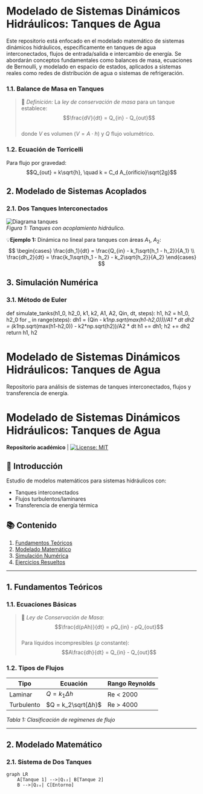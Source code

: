 # Modelado de Sistemas Dinámicos Hidráulicos: Tanques de Agua  

Este repositorio está enfocado en el modelado matemático de sistemas dinámicos hidráulicos, específicamente en tanques de agua interconectados, flujos de entrada/salida e intercambio de energía. Se abordarán conceptos fundamentales como balances de masa, ecuaciones de Bernoulli, y modelado en espacio de estados, aplicados a sistemas reales como redes de distribución de agua o sistemas de refrigeración.  

### 1.1. Balance de Masa en Tanques  
>🔑 *Definición:* La *ley de conservación de masa* para un tanque establece:  
> $$\frac{dV}{dt} = Q_{in} - Q_{out}$$  
> donde $V$ es volumen ($V = A \cdot h$) y $Q$ flujo volumétrico.  

### 1.2. Ecuación de Torricelli  
Para flujo por gravedad:  
$$Q_{out} = k\sqrt{h}, \quad k = C_d A_{orificio}\sqrt{2g}$$  

## 2. Modelado de Sistemas Acoplados  
### 2.1. Dos Tanques Interconectados  
![Diagrama tanques](images/two_tanks.png)  
*Figura 1: Tanques con acoplamiento hidráulico.*  

💡**Ejemplo 1:** Dinámica no lineal para tanques con áreas $A_1$, $A_2$:  
$$
\begin{cases}
\frac{dh_1}{dt} = \frac{Q_{in} - k_1\sqrt{h_1 - h_2}}{A_1} \\
\frac{dh_2}{dt} = \frac{k_1\sqrt{h_1 - h_2} - k_2\sqrt{h_2}}{A_2}
\end{cases}
$$

## 3. Simulación Numérica  
### 3.1. Método de Euler  

def simulate_tanks(h1_0, h2_0, k1, k2, A1, A2, Qin, dt, steps):
    h1, h2 = h1_0, h2_0
    for _ in range(steps):
        dh1 = (Qin - k1*np.sqrt(max(h1-h2,0)))/A1 * dt
        dh2 = (k1*np.sqrt(max(h1-h2,0)) - k2*np.sqrt(h2))/A2 * dt
        h1 += dh1; h2 += dh2
    return h1, h2

# Modelado de Sistemas Dinámicos Hidráulicos: Tanques de Agua

Repositorio para análisis de sistemas de tanques interconectados, flujos y transferencia de energía.

# Modelado de Sistemas Dinámicos Hidráulicos: Tanques de Agua  
**Repositorio académico** | [![License: MIT](https://img.shields.io/badge/License-MIT-yellow.svg)](https://opensource.org/licenses/MIT)

## 📌 Introducción  
Estudio de modelos matemáticos para sistemas hidráulicos con:  
- Tanques interconectados  
- Flujos turbulentos/laminares  
- Transferencia de energía térmica  

## 📚 Contenido
1. [Fundamentos Teóricos](#1-fundamentos-teóricos)  
2. [Modelado Matemático](#2-modelado-matemático)  
3. [Simulación Numérica](#3-simulación-numérica)  
4. [Ejercicios Resueltos](#4-ejercicios-resueltos)  

---

## 1. Fundamentos Teóricos  
### 1.1. Ecuaciones Básicas  
> 🔑 *Ley de Conservación de Masa*:  
> $$\frac{d(ρAh)}{dt} = ρQ_{in} - ρQ_{out}$$  
> Para líquidos incompresibles ($ρ$ constante):  
> $$A\frac{dh}{dt} = Q_{in} - Q_{out}$$

### 1.2. Tipos de Flujos  
| Tipo        | Ecuación               | Rango Reynolds |
|-------------|------------------------|----------------|
| Laminar     | $Q = k_1Δh$            | Re < 2000      |
| Turbulento  | $Q = k_2\sqrt{Δh}$     | Re > 4000      |

*Tabla 1: Clasificación de regímenes de flujo*

---

## 2. Modelado Matemático  
### 2.1. Sistema de Dos Tanques  
```mermaid
graph LR
    A[Tanque 1] -->|Q₁₂| B[Tanque 2]
    B -->|Q₂ₑ| C[Entorno]
